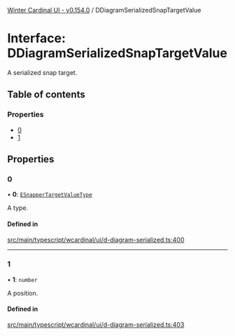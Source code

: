 [Winter Cardinal UI - v0.154.0](../index.md) / DDiagramSerializedSnapTargetValue

# Interface: DDiagramSerializedSnapTargetValue

A serialized snap target.

## Table of contents

### Properties

- [0](DDiagramSerializedSnapTargetValue.md#0)
- [1](DDiagramSerializedSnapTargetValue.md#1)

## Properties

### 0

• **0**: [`ESnapperTargetValueType`](../index.md#esnappertargetvaluetype)

A type.

#### Defined in

[src/main/typescript/wcardinal/ui/d-diagram-serialized.ts:400](https://github.com/winter-cardinal/winter-cardinal-ui/blob/v0.154.0/src/main/typescript/wcardinal/ui/d-diagram-serialized.ts#L400)

___

### 1

• **1**: `number`

A position.

#### Defined in

[src/main/typescript/wcardinal/ui/d-diagram-serialized.ts:403](https://github.com/winter-cardinal/winter-cardinal-ui/blob/v0.154.0/src/main/typescript/wcardinal/ui/d-diagram-serialized.ts#L403)
